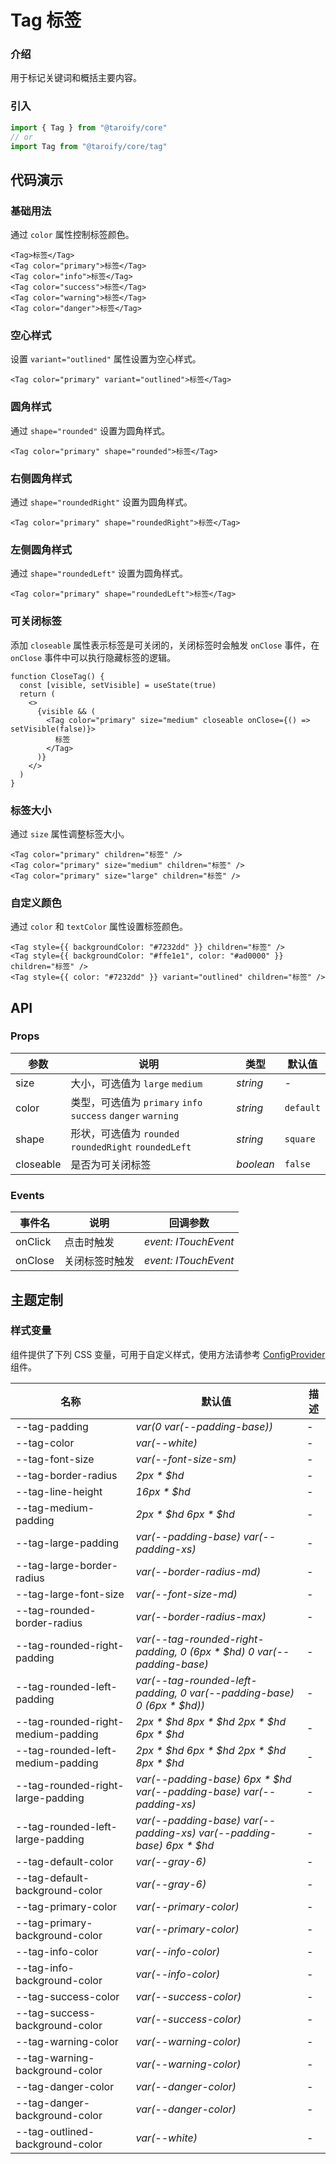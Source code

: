 # Tag 标签

### 介绍

用于标记关键词和概括主要内容。

### 引入

```ts
import { Tag } from "@taroify/core"
// or
import Tag from "@taroify/core/tag"
```

## 代码演示

### 基础用法

通过 `color` 属性控制标签颜色。

```tsx
<Tag>标签</Tag>
<Tag color="primary">标签</Tag>
<Tag color="info">标签</Tag>
<Tag color="success">标签</Tag>
<Tag color="warning">标签</Tag>
<Tag color="danger">标签</Tag>
```

### 空心样式

设置 `variant="outlined"` 属性设置为空心样式。

```tsx
<Tag color="primary" variant="outlined">标签</Tag>
```

### 圆角样式

通过 `shape="rounded"` 设置为圆角样式。

```tsx
<Tag color="primary" shape="rounded">标签</Tag>
```

### 右侧圆角样式

通过 `shape="roundedRight"` 设置为圆角样式。

```tsx
<Tag color="primary" shape="roundedRight">标签</Tag>
```

### 左侧圆角样式

通过 `shape="roundedLeft"` 设置为圆角样式。

```tsx
<Tag color="primary" shape="roundedLeft">标签</Tag>
```

### 可关闭标签

添加 `closeable` 属性表示标签是可关闭的，关闭标签时会触发 `onClose` 事件，在 `onClose` 事件中可以执行隐藏标签的逻辑。

```tsx
function CloseTag() {
  const [visible, setVisible] = useState(true)
  return (
    <>
      {visible && (
        <Tag color="primary" size="medium" closeable onClose={() => setVisible(false)}>
          标签
        </Tag>
      )}
    </>
  )
}
```

### 标签大小

通过 `size` 属性调整标签大小。

```tsx
<Tag color="primary" children="标签" />
<Tag color="primary" size="medium" children="标签" />
<Tag color="primary" size="large" children="标签" />
```

### 自定义颜色

通过 `color` 和 `textColor` 属性设置标签颜色。

```tsx
<Tag style={{ backgroundColor: "#7232dd" }} children="标签" />
<Tag style={{ backgroundColor: "#ffe1e1", color: "#ad0000" }} children="标签" />
<Tag style={{ color: "#7232dd" }} variant="outlined" children="标签" />
```

## API

### Props

| 参数        | 说明                                                    | 类型              | 默认值       |
|-----------|-------------------------------------------------------|-----------------|-----------|
| size      | 大小，可选值为 `large` `medium`                              | _string_        | -         |
| color     | 类型，可选值为 `primary` `info` `success` `danger` `warning` | _string_        | `default` |
| shape     | 形状，可选值为 `rounded` `roundedRight` `roundedLeft`        | _string_        | `square`  |
| closeable | 是否为可关闭标签                                              | _boolean_       | `false`   |

### Events

| 事件名     | 说明      | 回调参数                 |
|---------|---------|----------------------|
| onClick | 点击时触发   | _event: ITouchEvent_ |
| onClose | 关闭标签时触发 | _event: ITouchEvent_ |

## 主题定制

### 样式变量

组件提供了下列 CSS 变量，可用于自定义样式，使用方法请参考 [ConfigProvider](/components/config-provider/) 组件。

| 名称                                 | 默认值                                                                    | 描述  |
|------------------------------------|------------------------------------------------------------------------|-----|
| --tag-padding                      | _var(0 var(--padding-base))_                                           | -   |
| --tag-color                        | _var(--white)_                                                         | -   |
| --tag-font-size                    | _var(--font-size-sm)_                                                  | -   |
| --tag-border-radius                | _2px * $hd_                                                            | -   |
| --tag-line-height                  | _16px * $hd_                                                           | -   |
| --tag-medium-padding               | _2px * $hd 6px * $hd_                                                  | -   |
| --tag-large-padding                | _var(--padding-base) var(--padding-xs)_                                | -   |
| --tag-large-border-radius          | _var(--border-radius-md)_                                              | -   |
| --tag-large-font-size              | _var(--font-size-md)_                                                  | -   |
| --tag-rounded-border-radius        | _var(--border-radius-max)_                                             | -   |
| --tag-rounded-right-padding        | _var(--tag-rounded-right-padding, 0 (6px * $hd) 0 var(--padding-base)_ | -   |
| --tag-rounded-left-padding         | _var(--tag-rounded-left-padding, 0 var(--padding-base) 0 (6px * $hd))_ | -   |
| --tag-rounded-right-medium-padding | _2px * $hd 8px * $hd 2px * $hd 6px * $hd_                              | -   |
| --tag-rounded-left-medium-padding  | _2px * $hd 6px * $hd 2px * $hd 8px * $hd_                              | -   |
| --tag-rounded-right-large-padding  | _var(--padding-base) 6px * $hd var(--padding-base) var(--padding-xs)_  | -   |
| --tag-rounded-left-large-padding   | _var(--padding-base) var(--padding-xs) var(--padding-base) 6px * $hd_  | -   |
| --tag-default-color                | _var(--gray-6)_                                                        | -   |
| --tag-default-background-color     | _var(--gray-6)_                                                        | -   |
| --tag-primary-color                | _var(--primary-color)_                                                 | -   |
| --tag-primary-background-color     | _var(--primary-color)_                                                 | -   |
| --tag-info-color                   | _var(--info-color)_                                                    | -   |
| --tag-info-background-color        | _var(--info-color)_                                                    | -   |
| --tag-success-color                | _var(--success-color)_                                                 | -   |
| --tag-success-background-color     | _var(--success-color)_                                                 | -   |
| --tag-warning-color                | _var(--warning-color)_                                                 | -   |
| --tag-warning-background-color     | _var(--warning-color)_                                                 | -   |
| --tag-danger-color                 | _var(--danger-color)_                                                  | -   |
| --tag-danger-background-color      | _var(--danger-color)_                                                  | -   |
| --tag-outlined-background-color    | _var(--white)_                                                         | -   |
